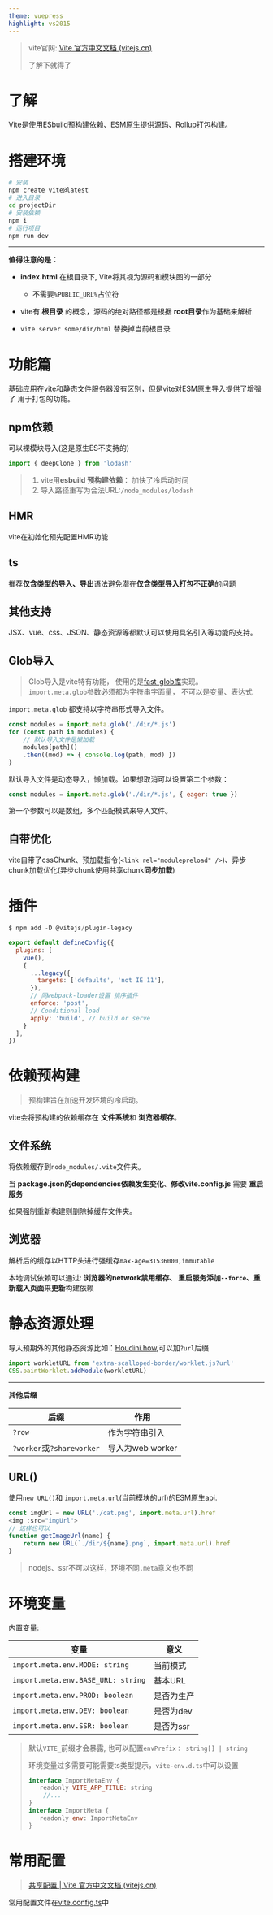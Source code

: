 ```yaml
---
theme: vuepress
highlight: vs2015
---
```


> vite官网: [Vite 官方中文文档 (vitejs.cn)](https://vitejs.cn/vite3-cn/guide/)    
>
> 了解下就得了 

# 了解

Vite是使用ESbuild预构建依赖、ESM原生提供源码、Rollup打包构建。

# 搭建环境

```bash
# 安装
npm create vite@latest
# 进入目录
cd projectDir
# 安装依赖
npm i
# 运行项目
npm run dev
```
---

**值得注意的是：**   

- **index.html** 在根目录下, Vite将其视为源码和模块图的一部分 
    - 不需要`%PUBLIC_URL%`占位符

- vite有 **根目录** 的概念，源码的绝对路径都是根据 **root目录**作为基础来解析

- `vite server some/dir/html` 替换掉当前根目录

# 功能篇

基础应用在vite和静态文件服务器没有区别，但是vite对ESM原生导入提供了增强了 用于打包的功能。

## npm依赖

可以裸模块导入(这是原生ES不支持的)

```js
import { deepClone } from 'lodash'
```

> 1. vite用**esbuild 预构建依赖**： 加快了冷启动时间    
> 1. 导入路径重写为合法URL:`/node_modules/lodash`    


## HMR

vite在初始化预先配置HMR功能

## ts

推荐**仅含类型的导入、导出**语法避免潜在**仅含类型导入打包不正确**的问题

## 其他支持

JSX、vue、css、JSON、静态资源等都默认可以使用具名引入等功能的支持。


## Glob导入

> Glob导入是vite特有功能， 使用的是[fast-glob库](https://github.com/mrmlnc/fast-glob)实现。    
> `import.meta.glob`参数必须都为字符串字面量， 不可以是变量、表达式

`import.meta.glob` 都支持以字符串形式导入文件。

```js
const modules = import.meta.glob('./dir/*.js')
for (const path in modules) { 
    // 默认导入文件是懒加载
    modules[path]()
    .then((mod) => { console.log(path, mod) }) 
}
```

默认导入文件是动态导入，懒加载。如果想取消可以设置第二个参数：

```js
const modules = import.meta.glob('./dir/*.js', { eager: true })
```

第一个参数可以是数组，多个匹配模式来导入文件。

## 自带优化

vite自带了cssChunk、预加载指令(`<link rel="modulepreload" />`)、异步chunk加载优化(异步chunk使用共享chunk**同步加载**)

# 插件

```js
$ npm add -D @vitejs/plugin-legacy

export default defineConfig({
  plugins: [
    vue(),
    {
      ...legacy({
        targets: ['defaults', 'not IE 11'],
      }),
      // 同webpack-loader设置 排序插件
      enforce: 'post',
      // Conditional load
      apply: 'build', // build or serve
    }
  ],
})
```

# 依赖预构建

> 预构建旨在加速开发环境的冷启动。

vite会将预构建的依赖缓存在 **文件系统**和 **浏览器缓存**。

## 文件系统

将依赖缓存到`node_modules/.vite`文件夹。

当 **package.json的dependencies依赖发生变化**、**修改vite.config.js** 需要 **重启服务**

如果强制重新构建则删除掉缓存文件夹。

## 浏览器

解析后的缓存以HTTP头进行强缓存`max-age=31536000,immutable`   

本地调试依赖可以通过: **浏览器的network禁用缓存、 重启服务添加`--force`、重新载入页面**来**更新**构建依赖

# 静态资源处理

导入预期外的其他静态资源比如：[Houdini.how](https://houdini.how/usage/),可以加`?url`后缀

```js
import workletURL from 'extra-scalloped-border/worklet.js?url'
CSS.paintWorklet.addModule(workletURL)
```

---

**其他后缀**

| 后缀 | 作用 |
| --- | --- |
| `?row` | 作为字符串引入 |
| `?worker`或`?shareworker` | 导入为web worker |

## URL()

使用`new URL()`和 `import.meta.url`(当前模块的url)的ESM原生api.

```js
const imgUrl = new URL('./cat.png', import.meta.url).href
<img :src="imgUrl">
// 这样也可以
function getImageUrl(name) { 
    return new URL(`./dir/${name}.png`, import.meta.url).href 
}
```

> nodejs、ssr不可以这样，环境不同`.meta`意义也不同

# 环境变量

内置变量:

| 变量 | 意义 |
| --- | --- |
| `import.meta.env.MODE: string` | 当前模式 |
| `import.meta.env.BASE_URL: string` | 基本URL |
| `import.meta.env.PROD: boolean` | 是否为生产 |
| `import.meta.env.DEV: boolean` | 是否为dev |
| `import.meta.env.SSR: boolean` | 是否为ssr |

> 默认`VITE_`前缀才会暴露, 也可以配置`envPrefix： string[] | string`
>
> 环境变量过多需要可能需要ts类型提示，`vite-env.d.ts`中可以设置
> ```js
> interface ImportMetaEnv { 
>    readonly VITE_APP_TITLE: string
>     //...
> }
> interface ImportMeta { 
>    readonly env: ImportMetaEnv 
> }
> ``` 

# 常用配置

> [共享配置 | Vite 官方中文文档 (vitejs.cn)](https://vitejs.cn/vite3-cn/config/shared-options.html#define)

常用配置文件在[vite.config.ts](../../../configJs/#vite-config-ts)中